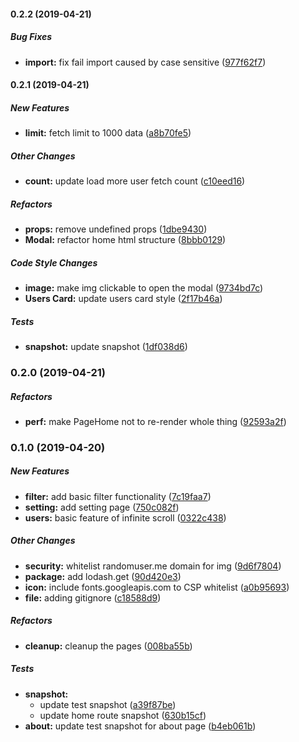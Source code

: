 #### 0.2.2 (2019-04-21)

##### Bug Fixes

* **import:**  fix fail import caused by case sensitive ([977f62f7](https://github.com/tagraha/address-book-react/commit/977f62f71cdc4f3b00baaa01d0e6d50ef85e38c2))

#### 0.2.1 (2019-04-21)

##### New Features

* **limit:**  fetch limit to 1000 data ([a8b70fe5](https://github.com/tagraha/address-book-react/commit/a8b70fe50a15c68a247bb08e9d7e50970c7d37bd))

##### Other Changes

* **count:**  update load more user fetch count ([c10eed16](https://github.com/tagraha/address-book-react/commit/c10eed1606e0446ae95489147c3a4a7320c1691a))

##### Refactors

* **props:**  remove undefined props ([1dbe9430](https://github.com/tagraha/address-book-react/commit/1dbe9430f5cb227bce6b802b7e3517078221f6a9))
* **Modal:**  refactor home html structure ([8bbb0129](https://github.com/tagraha/address-book-react/commit/8bbb01294402dbcaf79479fd469949681f0a5f55))

##### Code Style Changes

* **image:**  make img clickable to open the modal ([9734bd7c](https://github.com/tagraha/address-book-react/commit/9734bd7c337055b93f24fd03bb553579ac417788))
* **Users Card:**  update users card style ([2f17b46a](https://github.com/tagraha/address-book-react/commit/2f17b46a198feae1f1ccb387f581d07d5005eae9))

##### Tests

* **snapshot:**  update snapshot ([1df038d6](https://github.com/tagraha/address-book-react/commit/1df038d68ca3a56a3cecc5d1384dca586e17a081))

### 0.2.0 (2019-04-21)

##### Refactors

* **perf:**  make PageHome not to re-render whole thing ([92593a2f](https://github.com/tagraha/address-book-react/commit/92593a2f2c29de4835c6a45f115d47db1e4c55be))

### 0.1.0 (2019-04-20)

##### New Features

* **filter:**  add basic filter functionality ([7c19faa7](https://github.com/tagraha/address-book-react/commit/7c19faa744376b90a66ad3bb45b12ae49e811346))
* **setting:**  add setting page ([750c082f](https://github.com/tagraha/address-book-react/commit/750c082f584f920e704bc8b9d7a8d2f1b7e13431))
* **users:**  basic feature of infinite scroll ([0322c438](https://github.com/tagraha/address-book-react/commit/0322c4381e537bf311d9f5f300d59aa4083ab2db))

##### Other Changes

* **security:**  whitelist randomuser.me domain for img ([9d6f7804](https://github.com/tagraha/address-book-react/commit/9d6f78044ee5e6e8b70be481563a8c7ad1cd9232))
* **package:**  add lodash.get ([90d420e3](https://github.com/tagraha/address-book-react/commit/90d420e3432b060c3ca9e492eb5588cdadc378e1))
* **icon:**  include fonts.googleapis.com to CSP whitelist ([a0b95693](https://github.com/tagraha/address-book-react/commit/a0b95693332190eba1d5dfaa437730b714ab7fe7))
* **file:**  adding gitignore ([c18588d9](https://github.com/tagraha/address-book-react/commit/c18588d98c98cd0a27ea42358550c70aafdbcb14))

##### Refactors

* **cleanup:**  cleanup the pages ([008ba55b](https://github.com/tagraha/address-book-react/commit/008ba55b99b22cfb9cd93967f860eb40a2f62e6c))

##### Tests

* **snapshot:**
  *  update test snapshot ([a39f87be](https://github.com/tagraha/address-book-react/commit/a39f87be58ed0b26776671819e3bb11bf95a43d1))
  *  update home route snapshot ([630b15cf](https://github.com/tagraha/address-book-react/commit/630b15cf5525efddaaf919c090d2ae37219ec4e2))
* **about:**  update test snapshot for about page ([b4eb061b](https://github.com/tagraha/address-book-react/commit/b4eb061b8f1e6f07dc8bf02e1ca9e40f846bab0f))

